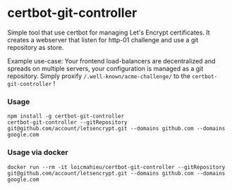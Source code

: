 
# certbot-git-controller

Simple tool that use certbot for managing Let's Encrypt certificates. It creates a webserver that listen for http-01 challenge and use a git repository as store.

Example use-case: Your frontend load-balancers are decentralized and spreads on multiple servers, your configuration is managed as a git repository. Simply proxify `/.well-known/acme-challenge/` to the `certbot-git-controller` !

### Usage

```
npm install -g certbot-git-controller
certbot-git-controller --gitRepository git@github.com/account/letsencrypt.git --domains github.com --domains google.com
```

### Usage via docker

```
docker run --rm -it loicmahieu/certbot-git-controller --gitRepository git@github.com/account/letsencrypt.git --domains github.com --domains google.com
```
